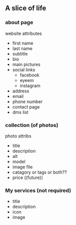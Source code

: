 ## A slice of life


### about page

website attributes
- first name
- last name
- subtitle
- bio
- main pictures
- social links
  - facebook
  - eyeem
  - instagram
- address
- email
- phone number
- contact page
- dms list

### collection (of photos)

photo attribs
- title
- description
- alt 
- model
- image file
- catagory or tags or both??
- price ((future))

### My services (not required)

- title
- description
- icon
- image

